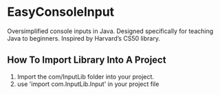 # EasyConsoleInput
Oversimplified console inputs in Java. Designed specifically for teaching Java to beginners. Inspired by Harvard’s CS50 library.

## How To Import Library Into A Project
1. Import the com/InputLib folder into your project.
2. use 'import com.InputLib.Input' in your project file
